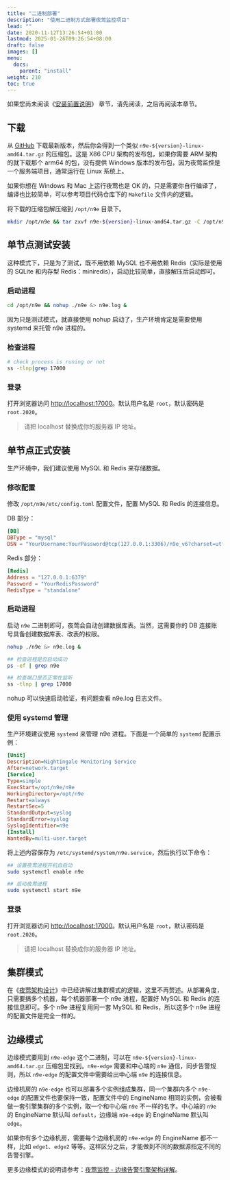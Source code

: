 ```yaml
---
title: "二进制部署"
description: "使用二进制方式部署夜莺监控项目"
lead: ""
date: 2020-11-12T13:26:54+01:00
lastmod: 2025-01-26T09:26:54+08:00
draft: false
images: []
menu:
  docs:
    parent: "install"
weight: 210
toc: true
---
```


如果您尚未阅读《[安装前置说明](/zh/docs/install/pre-intro/)》 章节，请先阅读，之后再阅读本章节。

## 下载

从 [GitHub](https://github.com/ccfos/nightingale/releases) 下载最新版本，然后你会得到一个类似 `n9e-${version}-linux-amd64.tar.gz` 的压缩包。这是 X86 CPU 架构的发布包，如果你需要 ARM 架构的就下载那个 arm64 的包，没有提供 Windows 版本的发布包，因为夜莺监控是一个服务端项目，通常运行在 Linux 系统上。

如果你想在 Windows 和 Mac 上运行夜莺也是 OK 的，只是需要你自行编译了，编译也比较简单，可以参考项目代码仓库下的 `Makefile` 文件内的逻辑。

将下载的压缩包解压缩到 `/opt/n9e` 目录下。

```bash
mkdir /opt/n9e && tar zxvf n9e-${version}-linux-amd64.tar.gz -C /opt/n9e
```

## 单节点测试安装

这种模式下，只是为了测试，既不用依赖 MySQL 也不用依赖 Redis（实际是使用的 SQLite 和内存型 Redis：miniredis），启动比较简单，直接解压后启动即可。

### 启动进程

```bash
cd /opt/n9e && nohup ./n9e &> n9e.log &
```

因为只是测试模式，就直接使用 nohup 启动了，生产环境肯定是需要使用 systemd 来托管 n9e 进程的。

### 检查进程

```bash
# check process is runing or not
ss -tlnp|grep 17000
```

### 登录

打开浏览器访问 [http://localhost:17000](http://localhost:17000)。默认用户名是 `root`，默认密码是 `root.2020`。

> 请把 localhost 替换成你的服务器 IP 地址。

## 单节点正式安装

生产环境中，我们建议使用 MySQL 和 Redis 来存储数据。

### 修改配置

修改 `/opt/n9e/etc/config.toml` 配置文件，配置 MySQL 和 Redis 的连接信息。

DB 部分：

```toml
[DB]
DBType = "mysql"
DSN = "YourUsername:YourPassword@tcp(127.0.0.1:3306)/n9e_v6?charset=utf8mb4&parseTime=True&loc=Local"
```

Redis 部分：

```toml
[Redis]
Address = "127.0.0.1:6379"
Password = "YourRedisPassword"
RedisType = "standalone"
```

### 启动进程

启动 `n9e` 二进制即可，夜莺会自动创建数据库表。当然，这需要你的 DB 连接账号具备创建数据库表、改表的权限。

```bash
nohup ./n9e &> n9e.log &

## 检查进程是否启动成功
ps -ef | grep n9e

## 检查端口是否正常在监听
ss -tlnp | grep 17000
```

nohup 可以快速启动验证，有问题查看 n9e.log 日志文件。

### 使用 systemd 管理

生产环境建议使用 `systemd` 来管理 n9e 进程。下面是一个简单的 `systemd` 配置示例：

```ini
[Unit]
Description=Nightingale Monitoring Service
After=network.target
[Service]
Type=simple
ExecStart=/opt/n9e/n9e
WorkingDirectory=/opt/n9e
Restart=always
RestartSec=5
StandardOutput=syslog
StandardError=syslog
SyslogIdentifier=n9e
[Install]
WantedBy=multi-user.target
```

将上述内容保存为 `/etc/systemd/system/n9e.service`，然后执行以下命令：

```bash
## 设置夜莺进程开机自启动
sudo systemctl enable n9e

## 启动夜莺进程
sudo systemctl start n9e
```

### 登录

打开浏览器访问 [http://localhost:17000](http://localhost:17000)。默认用户名是 `root`，默认密码是 `root.2020`。

> 请把 localhost 替换成你的服务器 IP 地址。

## 集群模式

在《[夜莺架构设计](/zh/docs/prologue/architecture/)》中已经讲解过集群模式的逻辑，这里不再赘述。从部署角度，只需要搞多个机器，每个机器部署一个 n9e 进程，配置好 MySQL 和 Redis 的连接信息即可。多个 n9e 进程复用同一套 MySQL 和 Redis，所以这多个 n9e 进程的配置文件是完全一样的。

## 边缘模式

边缘模式要用到 `n9e-edge` 这个二进制，可以在 `n9e-${version}-linux-amd64.tar.gz` 压缩包里找到。`n9e-edge` 需要和中心端的 `n9e` 通信，同步告警规则，所以 `n9e-edge` 的配置文件中需要给出中心端 `n9e` 的连接信息。

边缘机房的 `n9e-edge` 也可以部署多个实例组成集群，同一个集群内多个 `n9e-edge` 的配置文件也要保持一致，配置文件中的 EngineName 相同的实例，会被看做一套引擎集群的多个实例，取一个和中心端 `n9e` 不一样的名字。中心端的 `n9e` 的 EngineName 默认叫 `default`，边缘端 `n9e-edge` 的 EngineName 默认叫 `edge`。

如果你有多个边缘机房，需要每个边缘机房的 `n9e-edge` 的 EngineName 都不一样，比如 `edge1`、`edge2` 等等。这样区分之后，才能做到不同的数据源指定不同的告警引擎。

更多边缘模式的说明请参考：[夜莺监控 - 边缘告警引擎架构详解](https://mp.weixin.qq.com/s/0zmABASg2jwYExo-zAyCTA)。
